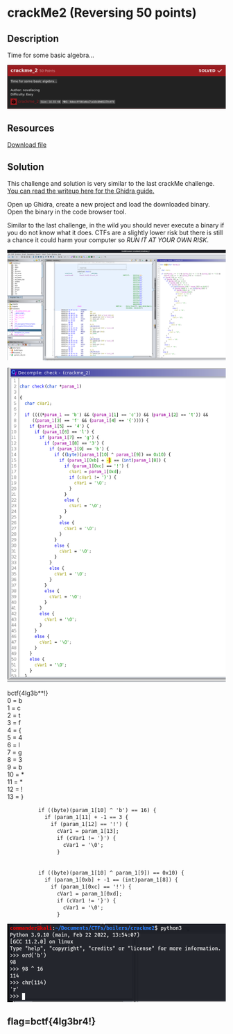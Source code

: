 # crackMe2 (Reversing 50 points) 

## Description

Time for some basic algebra...

<p align="center"><img src="_images/description.png"></p>

## Resources

[Download file](https://ctf.b01lers.com/download?file_key=fd2e5d90781cff1dad8585eea24ea5cfa2249a85588ddb9396a3d3f92bfaf20e&team_key=f525c3a1714f99e5c9c69495b11064d465f4c80aa98c6bae8d663f031246aff7)

## Solution

This challenge and solution is very similar to the last crackMe challenge. [You can read the writeup here for the Ghidra guide.](https://github.com/FidgetCube/CTF_writeups/tree/main/2022-bo1lersCTF/crackme(reversing)#readme)

Open up Ghidra, create a new project and load the downloaded binary. Open the binary in the code browser tool.

Similar to the last challenge, in the wild you should never execute a binary if you do not know what it does. CTFs are a slightly lower risk but there is still a chance it could harm your computer so *RUN IT AT YOUR OWN RISK*.


<p align="center"><img src="_images/ghidra.png"></p>

<p align="center"><img src="_images/check().png"></p>

bctf{4lg3b**!}  
0 = b   
1 = c  
2 = t  
3 = f  
4 = {  
5 = 4  
6 = l  
7 = g  
8 = 3  
9 = b  
10 = *  
11 = *  
12 = !  
13 = }  

              if ((byte)(param_1[10] ^ 'b') == 16) {
                if (param_1[11] + -1 == 3 {
                  if (param_1[12] == '!') {
                    cVar1 = param_1[13];
                    if (cVar1 != '}') {
                      cVar1 = '\0';
                    }


              if ((byte)(param_1[10] ^ param_1[9]) == 0x10) {
                if (param_1[0xb] + -1 == (int)param_1[8]) {
                  if (param_1[0xc] == '!') {
                    cVar1 = param_1[0xd];
                    if (cVar1 != '}') {
                      cVar1 = '\0';
                    }





<p align="center"><img src="_images/algebraXOR.png"></p>

## flag=bctf{4lg3br4!}

